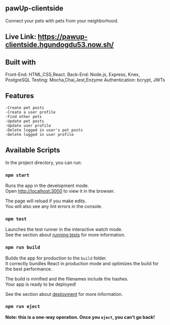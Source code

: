 ## pawUp-clientside
Connect your pets with pets from your neighborhood.

## Live Link: https://pawup-clientside.hgundogdu53.now.sh/

## Built with
Front-End:
HTML,CSS,React.
Back-End:
Node.js, Express, Knex, PostgreSQL
Testing: Mocha,Chai,Jest,Enzyme
Authentication: bcrypt, JWTs

## Features
    -Create pet posts
    -Create a user profile
    -Find other pets
    -Update pet posts
    -Update user profile
    -Delete logged in user's pet posts
    -Delete logged in user profile

## Available Scripts

In the project directory, you can run:

### `npm start`

Runs the app in the development mode.<br />
Open [http://localhost:3000](http://localhost:3000) to view it in the browser.

The page will reload if you make edits.<br />
You will also see any lint errors in the console.

### `npm test`

Launches the test runner in the interactive watch mode.<br />
See the section about [running tests](https://facebook.github.io/create-react-app/docs/running-tests) for more information.

### `npm run build`

Builds the app for production to the `build` folder.<br />
It correctly bundles React in production mode and optimizes the build for the best performance.

The build is minified and the filenames include the hashes.<br />
Your app is ready to be deployed!

See the section about [deployment](https://facebook.github.io/create-react-app/docs/deployment) for more information.

### `npm run eject`

**Note: this is a one-way operation. Once you `eject`, you can’t go back!**



